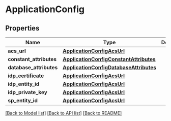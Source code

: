 # ApplicationConfig

## Properties
Name | Type | Description | Notes
------------ | ------------- | ------------- | -------------
**acs_url** | [**ApplicationConfigAcsUrl**](ApplicationConfigAcsUrl.md) |  | [optional] 
**constant_attributes** | [**ApplicationConfigConstantAttributes**](ApplicationConfigConstantAttributes.md) |  | [optional] 
**database_attributes** | [**ApplicationConfigDatabaseAttributes**](ApplicationConfigDatabaseAttributes.md) |  | [optional] 
**idp_certificate** | [**ApplicationConfigAcsUrl**](ApplicationConfigAcsUrl.md) |  | [optional] 
**idp_entity_id** | [**ApplicationConfigAcsUrl**](ApplicationConfigAcsUrl.md) |  | [optional] 
**idp_private_key** | [**ApplicationConfigAcsUrl**](ApplicationConfigAcsUrl.md) |  | [optional] 
**sp_entity_id** | [**ApplicationConfigAcsUrl**](ApplicationConfigAcsUrl.md) |  | [optional] 

[[Back to Model list]](../README.md#documentation-for-models) [[Back to API list]](../README.md#documentation-for-api-endpoints) [[Back to README]](../README.md)


